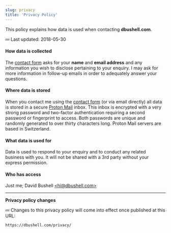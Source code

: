 ```yaml
---
slug: privacy
title: 'Privacy Policy'
---
```

This policy explains how data is used when contacting **dbushell.com**.

💤 Last updated: 2018-05-30

#### How data is collected

The [contact form](/contact/) asks for your **name** and **email address** and any information you wish to disclose pertaining to your enquiry. I may ask for more information in follow-up emails in order to adequately answer your questions.

#### Where data is stored

When you contact me using the [contact form](/contact/) (or via email directly) all data is stored in a secure [Proton Mail](https://protonmail.com/) inbox. This inbox is encrypted with a very strong password and two-factor authentication requiring a second password or fingerprint to access. Both passwords are unique and randomly generated to over thirty characters long. Proton Mail servers are based in Switzerland.

#### What data is used for

Data is used to respond to your enquiry and to conduct any related business with you. It will not be shared with a 3rd party without your express permission.

#### Who has access

Just me; David Bushell [<hi@dbushell.com\>](mailto:hi@dbushell.com)

* * *

**Privacy policy changes**

💤 Changes to this privacy policy will come into effect once published at this URL:

`https://dbushell.com/privacy/`

